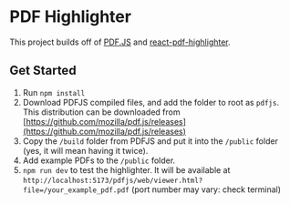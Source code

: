 # PDF Highlighter

This project builds off of [PDF.JS](https://github.com/mozilla/pdf.js) and [react-pdf-highlighter](https://github.com/agentcooper/react-pdf-highlighter).

## Get Started

1. Run `npm install`
2. Download PDFJS compiled files, and add the folder to root as `pdfjs`. This distribution can be downloaded from [https://github.com/mozilla/pdf.js/releases](https://github.com/mozilla/pdf.js/releases)
3. Copy the `/build` folder from PDFJS and put it into the `/public` folder (yes, it will mean having it twice).
4. Add example PDFs to the `/public` folder.
4. `npm run dev` to test the highlighter. It will be available at `http://localhost:5173/pdfjs/web/viewer.html?file=/your_example_pdf.pdf` (port number may vary: check terminal)